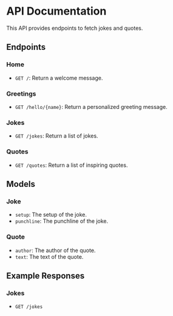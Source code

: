 # API Documentation

This API provides endpoints to fetch jokes and quotes.

## Endpoints

### Home

- `GET /`: Return a welcome message.

### Greetings

- `GET /hello/{name}`: Return a personalized greeting message.

### Jokes

- `GET /jokes`: Return a list of jokes.

### Quotes

- `GET /quotes`: Return a list of inspiring quotes.

## Models

### Joke

- `setup`: The setup of the joke.
- `punchline`: The punchline of the joke.

### Quote

- `author`: The author of the quote.
- `text`: The text of the quote.

## Example Responses

### Jokes

- `GET /jokes`